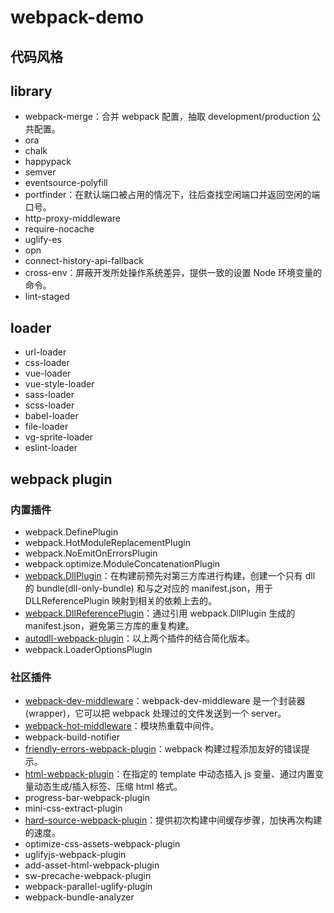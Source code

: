 # webpack-demo

## 代码风格

## library

- webpack-merge：合并 webpack 配置，抽取 development/production 公共配置。
- ora
- chalk
- happypack
- semver
- eventsource-polyfill
- portfinder：在默认端口被占用的情况下，往后查找空闲端口并返回空闲的端口号。
- http-proxy-middleware
- require-nocache
- uglify-es
- opn
- connect-history-api-fallback
- cross-env：屏蔽开发所处操作系统差异，提供一致的设置 Node 环境变量的命令。
- lint-staged

## loader

- url-loader
- css-loader
- vue-loader
- vue-style-loader
- sass-loader
- scss-loader
- babel-loader
- file-loader
- vg-sprite-loader
- eslint-loader

## webpack plugin

### 内置插件

- webpack.DefinePlugin
- webpack.HotModuleReplacementPlugin
- webpack.NoEmitOnErrorsPlugin
- webpack.optimize.ModuleConcatenationPlugin
- [webpack.DllPlugin](https://webpack.docschina.org/plugins/dll-plugin/)：在构建前预先对第三方库进行构建，创建一个只有 dll 的 bundle(dll-only-bundle) 和与之对应的 manifest.json，用于 DLLReferencePlugin 映射到相关的依赖上去的。
- [webpack.DllReferencePlugin](https://webpack.docschina.org/plugins/dll-plugin/)：通过引用 webpack.DllPlugin 生成的 manifest.json，避免第三方库的重复构建。
- [autodll-webpack-plugin](https://github.com/asfktz/autodll-webpack-plugin)：以上两个插件的结合简化版本。
- webpack.LoaderOptionsPlugin

### 社区插件

- [webpack-dev-middleware](https://github.com/webpack/webpack-dev-middleware)：webpack-dev-middleware 是一个封装器(wrapper)，它可以把 webpack 处理过的文件发送到一个 server。
- [webpack-hot-middleware](https://github.com/webpack-contrib/webpack-hot-middleware)：模块热重载中间件。
- webpack-build-notifier
- [friendly-errors-webpack-plugin](https://www.npmjs.com/package/friendly-errors-webpack-plugin)：webpack 构建过程添加友好的错误提示。
- [html-webpack-plugin](https://github.com/jantimon/html-webpack-plugin#options)：在指定的 template 中动态插入 js 变量、通过内置变量动态生成/插入标签、压缩 html 格式。
- progress-bar-webpack-plugin
- mini-css-extract-plugin
- [hard-source-webpack-plugin](https://github.com/mzgoddard/hard-source-webpack-plugin)：提供初次构建中间缓存步骤，加快再次构建的速度。
- optimize-css-assets-webpack-plugin
- uglifyjs-webpack-plugin
- add-asset-html-webpack-plugin
- sw-precache-webpack-plugin
- webpack-parallel-uglify-plugin
- webpack-bundle-analyzer
